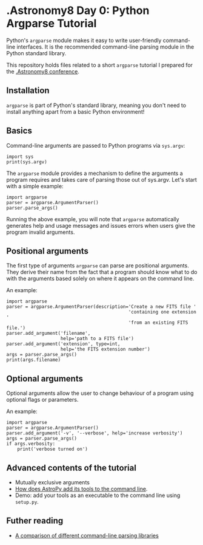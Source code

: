 # .Astronomy8 Day 0: Python Argparse Tutorial

Python's `argparse` module makes it easy to write user-friendly command-line interfaces. It is the recommended command-line parsing module in the Python standard library.

This repository holds files related to a short `argparse` tutorial
I prepared for the [.Astronomy8 conference](dotastronomy.com/events/eight/).


Installation
------------
`argparse` is part of Python's standard library, meaning you don't need to install anything apart from a basic Python environment!


Basics
------
Command-line arguments are passed to Python programs via `sys.argv`:

    import sys
    print(sys.argv)

The `argparse` module provides a mechanism to define the arguments a program requires and takes care of parsing those out of sys.argv.  Let's start with a simple example:

    import argparse
    parser = argparse.ArgumentParser()
    parser.parse_args()

Running the above example, you will note that `argparse` automatically generates help and usage messages and issues errors when users give the program invalid arguments. 


Positional arguments
--------------------
The first type of arguments `argparse` can parse are positional arguments.
They derive their name from the fact that a program should know what to do
with the arguments based solely on where it appears on the command line.

An example:

    import argparse
    parser = argparse.ArgumentParser(description='Create a new FITS file '
                                                 'containing one extension '
                                                 'from an existing FITS file.')
    parser.add_argument('filename',
                        help='path to a FITS file')
    parser.add_argument('extension', type=int,
                        help='the FITS extension number')
    args = parser.parse_args()
    print(args.filename)


Optional arguments
------------------
Optional arguments allow the user to change behaviour of a program using optional flags or parameters.

An example:

    import argparse
    parser = argparse.ArgumentParser()
    parser.add_argument('-v', '--verbose', help='increase verbosity')
    args = parser.parse_args()
    if args.verbosity:
        print('verbose turned on')


Advanced contents of the tutorial
---------------------------------
- Mutually exclusive arguments
- [How does AstroPy add its tools to the command line](https://github.com/astropy/astropy/blob/master/setup.py#L55).
- Demo: add your tools as an executable to the command line using `setup.py`.

Futher reading
--------------
* [A comparison of different command-line parsing libraries](https://realpython.com/blog/python/comparing-python-command-line-parsing-libraries-argparse-docopt-click/)
